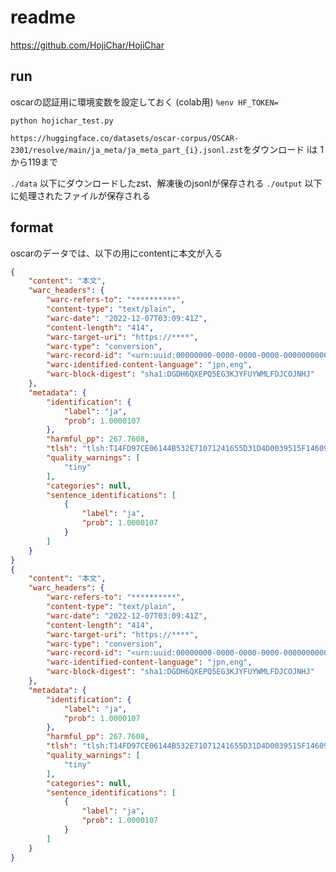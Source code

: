 # readme
https://github.com/HojiChar/HojiChar

## run

oscarの認証用に環境変数を設定しておく (colab用)
`%env HF_TOKEN=`


```
python hojichar_test.py
```

`https://huggingface.co/datasets/oscar-corpus/OSCAR-2301/resolve/main/ja_meta/ja_meta_part_{i}.jsonl.zst`をダウンロード
iは 1から119まで

`./data` 以下にダウンロードしたzst、解凍後のjsonlが保存される
`./output` 以下に処理されたファイルが保存される




## format
oscarのデータでは、以下の用にcontentに本文が入る

```json
{
	"content": "本文",
	"warc_headers": {
		"warc-refers-to": "**********",
		"content-type": "text/plain",
		"warc-date": "2022-12-07T03:09:41Z",
		"content-length": "414",
		"warc-target-uri": "https://****",
		"warc-type": "conversion",
		"warc-record-id": "<urn:uuid:00000000-0000-0000-0000-000000000000>",
		"warc-identified-content-language": "jpn,eng",
		"warc-block-digest": "sha1:DGDH6QXEPQ5EG3KJYFUYWMLFDJCOJNHJ"
	},
	"metadata": {
		"identification": {
			"label": "ja",
			"prob": 1.0000107
		},
		"harmful_pp": 267.7608,
		"tlsh": "tlsh:T14FD97CE06144B532E71071241655D31D4D0039515F14609944F8D755E53F060F9E0E3F4A736D918B9C651F001193A52E10FC232BDC4BE4B71335047F8038A660F5EE416CFD",
		"quality_warnings": [
			"tiny"
		],
		"categories": null,
		"sentence_identifications": [
			{
				"label": "ja",
				"prob": 1.0000107
			}
		]
	}
}
{
	"content": "本文",
	"warc_headers": {
		"warc-refers-to": "**********",
		"content-type": "text/plain",
		"warc-date": "2022-12-07T03:09:41Z",
		"content-length": "414",
		"warc-target-uri": "https://****",
		"warc-type": "conversion",
		"warc-record-id": "<urn:uuid:00000000-0000-0000-0000-000000000000>",
		"warc-identified-content-language": "jpn,eng",
		"warc-block-digest": "sha1:DGDH6QXEPQ5EG3KJYFUYWMLFDJCOJNHJ"
	},
	"metadata": {
		"identification": {
			"label": "ja",
			"prob": 1.0000107
		},
		"harmful_pp": 267.7608,
		"tlsh": "tlsh:T14FD97CE06144B532E71071241655D31D4D0039515F14609944F8D755E53F060F9E0E3F4A736D918B9C651F001193A52E10FC232BDC4BE4B71335047F8038A660F5EE416CFD",
		"quality_warnings": [
			"tiny"
		],
		"categories": null,
		"sentence_identifications": [
			{
				"label": "ja",
				"prob": 1.0000107
			}
		]
	}
}
```